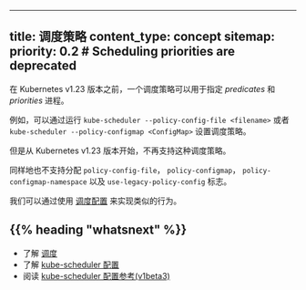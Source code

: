 <!--
title: Scheduling Policies
content_type: concept
sitemap:
  priority: 0.2 # Scheduling priorities are deprecated
-->

---
title: 调度策略
content_type: concept
sitemap:
  priority: 0.2 # Scheduling priorities are deprecated
---

<!-- overview -->
<!--
In Kubernetes versions before v1.23, a scheduling policy can be used to specify the *predicates* and *priorities* process. For example, you can set a scheduling policy by
running `kube-scheduler --policy-config-file <filename>` or `kube-scheduler --policy-configmap <ConfigMap>`.

This scheduling policy is not supported since Kubernetes v1.23. Associated flags `policy-config-file`, `policy-configmap`, `policy-configmap-namespace` and `use-legacy-policy-config` are also not supported. Instead, use the [Scheduler Configuration](/docs/reference/scheduling/config/) to achieve similar behavior.
-->

<!-- 概述 -->
在 Kubernetes v1.23 版本之前，一个调度策略可以用于指定 *predicates* 和 *priorities* 进程。

例如，可以通过运行 `kube-scheduler --policy-config-file <filename>` 或者 `kube-scheduler --policy-configmap <ConfigMap>` 设置调度策略。

但是从 Kubernetes v1.23 版本开始，不再支持这种调度策略。

同样地也不支持分配 `policy-config-file`， `policy-configmap`， `policy-configmap-namespace` 以及 `use-legacy-policy-config` 标志。

我们可以通过使用 [调度配置](/zh/docs/reference/scheduling/config/) 来实现类似的行为。

## {{% heading "whatsnext" %}}

<!--
* Learn about [scheduling](/docs/concepts/scheduling-eviction/kube-scheduler/)
* Learn about [kube-scheduler Configuration](/docs/reference/scheduling/config/)
* Read the [kube-scheduler configuration reference (v1beta3)](/zh/docs/reference/config-api/kube-scheduler-config.v1beta3/)
-->

* 了解 [调度](/zh/docs/concepts/scheduling-eviction/kube-scheduler/)
* 了解 [kube-scheduler 配置](/zh/docs/reference/scheduling/config/)
* 阅读 [kube-scheduler 配置参考(v1beta3)](/zh/docs/reference/config-api/kube-scheduler-config.v1beta3/)

